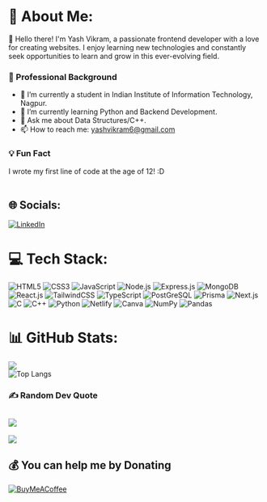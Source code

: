 # 💫 About Me:
👋 Hello there! I'm Yash Vikram, a passionate frontend developer with a love for creating websites. I enjoy learning new technologies and constantly seek opportunities to learn and grow in this ever-evolving field.

### 💼 Professional Background

- 🔭 I’m currently a student in Indian Institute of Information Technology, Nagpur.
- 🌱 I’m currently learning Python and Backend Development.
- 💬 Ask me about Data Structures/C++.
- 📫 How to reach me: yashvikram6@gmail.com

### 💡 Fun Fact

I wrote my first line of code at the age of 12! :D
<br><br>
## 🌐 Socials:
[![LinkedIn](https://img.shields.io/badge/LinkedIn-0077B5?style=for-the-badge&logo=linkedin&logoColor=white)](https://www.linkedin.com/in/yashvikram30) 

# 💻 Tech Stack:
![HTML5](https://img.shields.io/badge/HTML5-E34F26?style=for-the-badge&logo=html5&logoColor=white) ![CSS3](https://img.shields.io/badge/CSS3-1572B6?style=for-the-badge&logo=css3&logoColor=white) ![JavaScript](https://img.shields.io/badge/JavaScript-323330?style=for-the-badge&logo=javascript&logoColor=F7DF1E) ![Node.js](https://img.shields.io/badge/node.js-339933?style=for-the-badge&logo=Node.js&logoColor=white) ![Express.js](https://img.shields.io/badge/Express%20js-000000?style=for-the-badge&logo=express&logoColor=white) ![MongoDB](https://img.shields.io/badge/-MongoDB-13aa52?style=for-the-badge&logo=mongodb&logoColor=white) ![React.js](https://img.shields.io/badge/-ReactJs-61DAFB?logo=react&logoColor=white&style=for-the-badge) ![TailwindCSS](https://img.shields.io/badge/Tailwind_CSS-grey?style=for-the-badge&logo=tailwind-css&logoColor=38B2AC) ![TypeScript](https://img.shields.io/badge/TypeScript-3178C6?style=for-the-badge&logo=typescript&logoColor=white)  ![PostGreSQL](https://img.shields.io/badge/postgresql-4169e1?style=for-the-badge&logo=postgresql&logoColor=white) ![Prisma](https://img.shields.io/badge/Prisma-3982CE?style=for-the-badge&logo=Prisma&logoColor=white) ![Next.js](https://img.shields.io/badge/next.js-000000?style=for-the-badge&logo=nextdotjs&logoColor=white) ![C](https://img.shields.io/badge/C-00599C?style=for-the-badge&logo=c&logoColor=white)  ![C++](	https://img.shields.io/badge/C%2B%2B-00599C?style=for-the-badge&logo=c%2B%2B&logoColor=white) ![Python](https://img.shields.io/badge/Python-FFD43B?style=for-the-badge&logo=python&logoColor=blue) ![Netlify](	https://img.shields.io/badge/Netlify-00C7B7?style=for-the-badge&logo=netlify&logoColor=white) ![Canva](https://img.shields.io/badge/Canva-%2300C4CC.svg?&style=for-the-badge&logo=Canva&logoColor=white) ![NumPy](	https://img.shields.io/badge/Numpy-777BB4?style=for-the-badge&logo=numpy&logoColor=white) ![Pandas](https://img.shields.io/badge/Pandas-2C2D72?style=for-the-badge&logo=pandas&logoColor=white)
# 📊 GitHub Stats:
![](https://github-readme-streak-stats.herokuapp.com/?user=yashvikram30&theme=dark&hide_border=false)<br/>
![Top Langs](https://github-readme-stats.vercel.app/api/top-langs/?username=yashvikram30&layout=compact&theme=dark)
### ✍️ Random Dev Quote
![](https://quotes-github-readme.vercel.app/api?type=horizontal&theme=radical)
---
[![](https://visitcount.itsvg.in/api?id=yashvikram30&icon=5&color=6)](https://visitcount.itsvg.in)

  ## 💰 You can help me by Donating
  [![BuyMeACoffee](https://img.shields.io/badge/Buy%20Me%20a%20Coffee-ffdd00?style=for-the-badge&logo=buy-me-a-coffee&logoColor=black)](https://buymeacoffee.com/yashvikram) 

